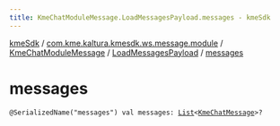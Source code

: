 ```yaml
---
title: KmeChatModuleMessage.LoadMessagesPayload.messages - kmeSdk
---
```


[kmeSdk](../../../index.html) / [com.kme.kaltura.kmesdk.ws.message.module](../../index.html) / [KmeChatModuleMessage](../index.html) / [LoadMessagesPayload](index.html) / [messages](./messages.html)

# messages

`@SerializedName("messages") val messages: `[`List`](https://kotlinlang.org/api/latest/jvm/stdlib/kotlin.collections/-list/index.html)`<`[`KmeChatMessage`](../../../com.kme.kaltura.kmesdk.ws.message.chat/-kme-chat-message/index.html)`>?`